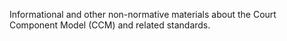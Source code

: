Informational and other non-normative materials about the Court Component Model (CCM) and related standards.
